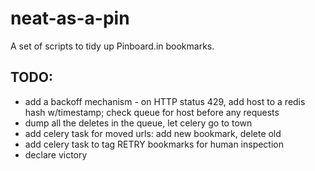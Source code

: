 # neat-as-a-pin

A set of scripts to tidy up Pinboard.in bookmarks.  

## TODO:
* add a backoff mechanism - on HTTP status 429, add host to a redis hash w/timestamp; check queue for host before any requests
* dump all the deletes in the queue, let celery go to town
* add celery task for moved urls:  add new bookmark, delete old
* add celery task to tag RETRY bookmarks for human inspection
* declare victory

